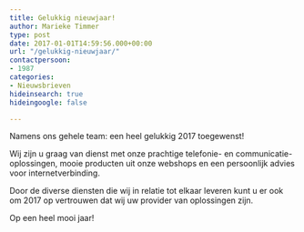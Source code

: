 ```yaml
---
title: Gelukkig nieuwjaar!
author: Marieke Timmer
type: post
date: 2017-01-01T14:59:56.000+00:00
url: "/gelukkig-nieuwjaar/"
contactpersoon:
- 1987
categories:
- Nieuwsbrieven
hideinsearch: true
hideingoogle: false

---
```

Namens ons gehele team: een heel gelukkig 2017 toegewenst!

Wij zijn u graag van dienst met onze prachtige telefonie- en communicatie-oplossingen, mooie producten uit onze webshops en een persoonlijk advies voor internetverbinding.
  
Door de diverse diensten die wij in relatie tot elkaar leveren kunt u er ook om 2017 op vertrouwen dat wij uw provider van oplossingen zijn.
  
Op een heel mooi jaar!